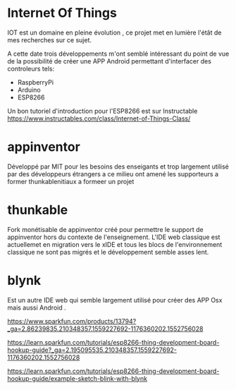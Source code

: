 # Internet Of Things

IOT est un domaine en pleine évolution , ce projet met en lumière l'étât de mes recherches sur ce sujet.

A cette date trois développements m'ont semblé intéressant du point de vue de la possibilité de créer une APP Android permettant  d'interfacer des controleurs tels:
+ RaspberryPi
+ Arduino
+ ESP8266

Un bon tutoriel d'introduction pour l'ESP8266 est sur Instructable https://www.instructables.com/class/Internet-of-Things-Class/ 

 # appinventor
 Développé par MIT pour les besoins des enseigants et trop largement utilisé par des développeurs étrangers a ce milieu ont amené les supporteurs a former  thunkablenitiaux a formeer un projet 

# thunkable
Fork monétisable de appinventor créé pour permettre le support de appinventor hors du contexte de l'enseignement. 
L'IDE web classique est actuellemet en migration vers le xIDE et tous les blocs de l'environnement classique ne sont pas migrés 
et le développement semble asses lent.

# blynk
Est un autre IDE web qui semble largement utilisé pour créer des APP Osx mais aussi Android . 

https://www.sparkfun.com/products/13794?_ga=2.86239835.210348357.1559227692-1176360202.1552756028

https://learn.sparkfun.com/tutorials/esp8266-thing-development-board-hookup-guide?_ga=2.195095535.210348357.1559227692-1176360202.1552756028

https://learn.sparkfun.com/tutorials/esp8266-thing-development-board-hookup-guide/example-sketch-blink-with-blynk

